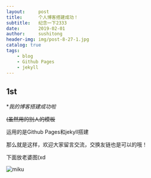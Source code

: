 ```yaml
---
layout:     post
title:      个人博客搭建成功！
subtitle:   纪念一下2333
date:       2019-02-01
author:     sushitong
header-img: img/post-8-27-1.jpg
catalog: true
tags:
    - blog
    - Github Pages
    - jekyll
---
```


## 1st ##
**我的博客搭建成功啦*

<s>(虽然用的别人的模板</s>

运用的是Github Pages和jekyll搭建

那么就是这样，欢迎大家留言交流，交换友链也是可以的哦！

下面放老婆图(xd

![miku](https://puu.sh/BmI9f/1e4d83a0f1.jpg)
